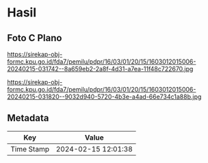 # Hasil

## Foto C Plano

https://sirekap-obj-formc.kpu.go.id/fda7/pemilu/pdpr/16/03/01/20/15/1603012015006-20240215-031742--8a659eb2-2a8f-4d31-a7ea-11f48c722670.jpg

https://sirekap-obj-formc.kpu.go.id/fda7/pemilu/pdpr/16/03/01/20/15/1603012015006-20240215-031820--9032d940-5720-4b3e-a4ad-66e734c1a88b.jpg


## Metadata

| Key        | Value               |
| ---------- | ------------------- |
| Time Stamp | 2024-02-15 12:01:38 |



